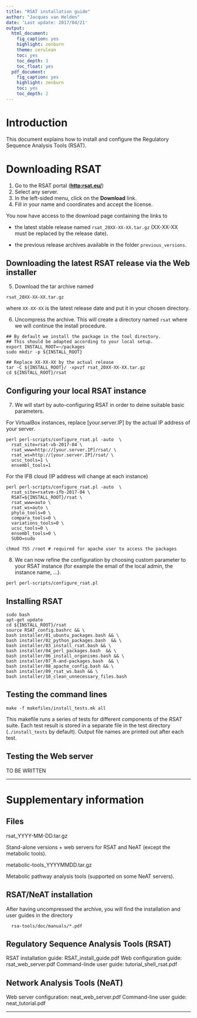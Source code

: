 ```yaml
---
title: "RSAT installation guide"
author: "Jacques van Helden"
date: 'Last update: 2017/04/21'
output:
  html_document:
    fig_caption: yes
    highlight: zenburn
    theme: cerulean
    toc: yes
    toc_depth: 3
    toc_float: yes
  pdf_document:
    fig_caption: yes
    highlight: zenburn
    toc: yes
    toc_depth: 2
---
```


# Introduction

This document explains how to install and configure the Regulatory Sequence Analysis Tools (RSAT). 

# Downloading RSAT

1. Go to the RSAT portal (**<http:rsat.eu/>**)
2. Select any server. 
3. In the left-sided menu,  click on the **Download** link. 
4. Fill in your name and coordinates and accept the license.


You now have access to the download page containing the links to  

- the latest stable release named `rsat_20XX-XX-XX.tar.gz` (XX-XX-XX must be replaced by the release date).
  
- the previous release archives available in the folder `previous_versions`.
	 
## Downloading the latest RSAT release via the Web installer  

5. Download the tar archive named  

`rsat_20XX-XX-XX.tar.gz`  

where `XX-XX-XX` is the latest release date and put it in your chosen directory.  

6. Uncompress the archive. This will create a directory named `rsat` where we will continue the install procedure.

```
## By default we install the package in the tool directory.
## This should be adapted according to your local setup. 
export INSTALL_ROOT=~/packages
sudo mkdir -p ${INSTALL_ROOT}

## Replace XX-XX-XX by the actual release
tar -C ${INSTALL_ROOT}/ -xpvzf rsat_20XX-XX-XX.tar.gz
cd ${INSTALL_ROOT}/rsat
```

## Configuring your local RSAT instance

7. We will start by auto-configuring RSAT in order to deine suitable basic parameters. 


For VirtualBox instances, replace [your.server.IP] by the actual IP address of your server. 

```
perl perl-scripts/configure_rsat.pl -auto  \
  rsat_site=rsat-vb-2017-04 \
  rsat_www=http://[your.server.IP]/rsat/ \
  rsat_ws=http://[your.server.IP]/rsat/ \
  ucsc_tools=1 \
  ensembl_tools=1
```

For the IFB cloud (IP address will change at each instance)

```
perl perl-scripts/configure_rsat.pl -auto  \
  rsat_site=rsatvm-ifb-2017-04 \
  RSAT=${INSTALL_ROOT}/rsat \
  rsat_www=auto \
  rsat_ws=auto \
  phylo_tools=0 \
  compara_tools=0 \
  variations_tools=0 \
  ucsc_tools=0 \
  ensembl_tools=0 \
  SUDO=sudo
  
chmod 755 /root # required for apache user to access the packages
```

8. We can now refine the configuration by choosing custom parameter to your RSAT instance (for example the email of the local admin, the instance name, ...).

```
perl perl-scripts/configure_rsat.pl
```


## Installing RSAT

```
sudo bash
apt-get update
cd ${INSTALL_ROOT}/rsat
source RSAT_config.bashrc && \ 
bash installer/01_ubuntu_packages.bash && \
bash installer/02_python_packages.bash  && \
bash installer/03_install_rsat.bash && \
bash installer/04_perl_packages.bash  && \
bash installer/06_install_organisms.bash && \
bash installer/07_R-and-packages.bash  && \
bash installer/08_apache_config.bash && \
bash installer/09_rsat_ws.bash && \
bash installer/10_clean_unnecessary_files.bash
```

## Testing the command lines

```
make -f makefiles/install_tests.mk all
```

This makefile runs a series of tests for different components of the *RSAT* suite. Each test result is stored in a separate file in the test directory (`./install_tests` by default). Output file names are printed out after each test. 


## Testing the Web server

TO BE WRITTEN


****************************************************************
# Supplementary information

## Files

rsat_YYYY-MM-DD.tar.gz

   Stand-alone versions + web servers for RSAT and NeAT (except the
   metabolic tools).

metabolic-tools_YYYYMMDD.tar.gz

   Metabolic pathway analysis tools (supported on some NeAT servers).

## RSAT/NeAT installation

After having uncompressed the archive, you will find the installation
and user guides in the directory

      rsa-tools/doc/manuals/*.pdf

## Regulatory Sequence Analysis Tools (RSAT)

RSAT installation guide:   RSAT_install_guide.pdf
Web configuration guide:   rsat_web_server.pdf
Command-linde user guide:  tutorial_shell_rsat.pdf

## Network Analysis Tools (NeAT)

Web server configuration:  neat_web_server.pdf
Command-line user guide:   neat_tutorial.pdf

****************************************************************